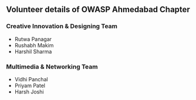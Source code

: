 ## Volunteer details of OWASP Ahmedabad Chapter

### Creative Innovation & Designing Team
* Rutwa Panagar
* Rushabh Makim
* Harshil Sharma


### Multimedia & Networking Team
* Vidhi Panchal
* Priyam Patel
* Harsh Joshi